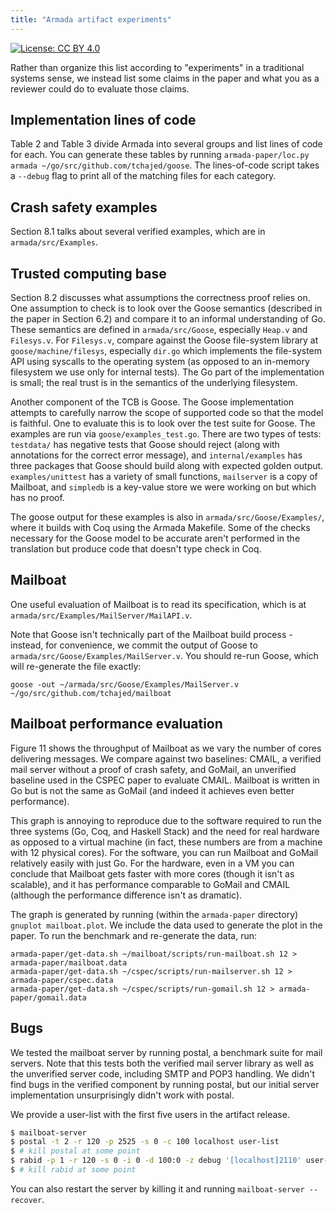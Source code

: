 ```yaml
---
title: "Armada artifact experiments"
---
```


[![License: CC BY 4.0](https://img.shields.io/badge/License-CC%20BY%204.0-lightgrey.svg)](https://creativecommons.org/licenses/by/4.0/)

Rather than organize this list according to "experiments" in a traditional
systems sense, we instead list some claims in the paper and what you as a
reviewer could do to evaluate those claims.

## Implementation lines of code

Table 2 and Table 3 divide Armada into several groups and list lines of code for
each. You can generate these tables by running `armada-paper/loc.py armada ~/go/src/github.com/tchajed/goose`. The lines-of-code script takes a `--debug`
flag to print all of the matching files for each category.

## Crash safety examples

Section 8.1 talks about several verified examples, which are in
`armada/src/Examples`.

## Trusted computing base

Section 8.2 discusses what assumptions the correctness proof relies on. One
assumption to check is to look over the Goose semantics (described in the paper
in Section 6.2) and compare it to an informal understanding of Go. These
semantics are defined in `armada/src/Goose`, especially `Heap.v` and
`Filesys.v`. For `Filesys.v`, compare against the Goose file-system library at
`goose/machine/filesys`, especially `dir.go` which implements the file-system
API using syscalls to the operating system (as opposed to an in-memory
filesystem we use only for internal tests). The Go part of the implementation is
small; the real trust is in the semantics of the underlying filesystem.

Another component of the TCB is Goose. The Goose implementation attempts to
carefully narrow the scope of supported code so that the model is faithful. One
to evaluate this is to look over the test suite for Goose. The examples are run
via `goose/examples_test.go`. There are two types of tests: `testdata/` has
negative tests that Goose should reject (along with annotations for the correct
error message), and `internal/examples` has three packages that Goose should
build along with expected golden output. `examples/unittest` has a variety of
small functions, `mailserver` is a copy of Mailboat, and `simpledb` is a
key-value store we were working on but which has no proof.

The goose output for these examples is also in `armada/src/Goose/Examples/`,
where it builds with Coq using the Armada Makefile. Some of the checks necessary
for the Goose model to be accurate aren't performed in the translation but
produce code that doesn't type check in Coq.

## Mailboat

One useful evaluation of Mailboat is to read its specification, which is at
`armada/src/Examples/MailServer/MailAPI.v`.

Note that Goose isn't technically part of the Mailboat build process - instead,
for convenience, we commit the output of Goose to
`armada/src/Goose/Examples/MailServer.v`. You should re-run Goose, which will
re-generate the file exactly:

```
goose -out ~/armada/src/Goose/Examples/MailServer.v ~/go/src/github.com/tchajed/mailboat
```

## Mailboat performance evaluation

Figure 11 shows the throughput of Mailboat as we vary the number of cores
delivering messages. We compare against two baselines: CMAIL, a verified mail
server without a proof of crash safety, and GoMail, an unverified baseline used
in the CSPEC paper to evaluate CMAIL. Mailboat is written in Go but is not the
same as GoMail (and indeed it achieves even better performance).

This graph is annoying to reproduce due to the software required to run the
three systems (Go, Coq, and Haskell Stack) and the need for real hardware as
opposed to a virtual machine (in fact, these numbers are from a machine with 12
physical cores). For the software, you can run Mailboat and GoMail relatively
easily with just Go. For the hardware, even in a VM you can conclude that
Mailboat gets faster with more cores (though it isn't as scalable), and it has
performance comparable to GoMail and CMAIL (although the performance difference
isn't as dramatic).

The graph is generated by running (within the `armada-paper` directory) `gnuplot mailboat.plot`. We include the data used to generate the plot in the paper. To
run the benchmark and re-generate the data, run:

```
armada-paper/get-data.sh ~/mailboat/scripts/run-mailboat.sh 12 > armada-paper/mailboat.data
armada-paper/get-data.sh ~/cspec/scripts/run-mailserver.sh 12 > armada-paper/cspec.data
armada-paper/get-data.sh ~/cspec/scripts/run-gomail.sh 12 > armada-paper/gomail.data
```

## Bugs

We tested the mailboat server by running postal, a benchmark suite for mail
servers. Note that this tests both the verified mail server library as well as
the unverified server code, including SMTP and POP3 handling. We didn't find
bugs in the verified component by running postal, but our initial server
implementation unsurprisingly didn't work with postal.

We provide a user-list with the first five users in the artifact release.

```sh
$ mailboat-server
$ postal -t 2 -r 120 -p 2525 -s 0 -c 100 localhost user-list
$ # kill postal at some point
$ rabid -p 1 -r 120 -s 0 -i 0 -d 100:0 -z debug '[localhost]2110' user-list
$ # kill rabid at some point
```

You can also restart the server by killing it and running `mailboat-server --recover`.

